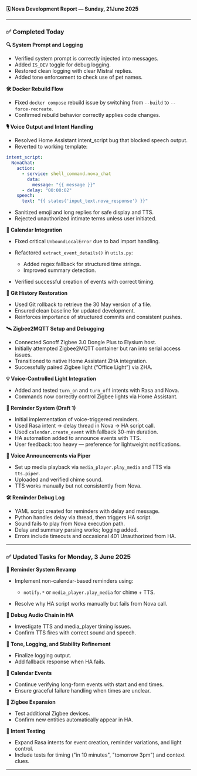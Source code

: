 **🗓️ Nova Development Report — Sunday, 21June 2025**

---

### ✅ Completed Today

**🔍 System Prompt and Logging**

* Verified system prompt is correctly injected into messages.
* Added `IS_DEV` toggle for debug logging.
* Restored clean logging with clear Mistral replies.
* Added tone enforcement to check use of pet names.

**🛠️ Docker Rebuild Flow**

* Fixed `docker compose` rebuild issue by switching from `--build` to `--force-recreate`.
* Confirmed rebuild behavior correctly applies code changes.

**🎙️ Voice Output and Intent Handling**

* Resolved Home Assistant intent\_script bug that blocked speech output.
* Reverted to working template:

```yaml
intent_script:
  NovaChat:
    action:
      - service: shell_command.nova_chat
        data:
          message: "{{ message }}"
      - delay: "00:00:02"
    speech:
      text: "{{ states('input_text.nova_response') }}"
```

* Sanitized emoji and long replies for safe display and TTS.
* Rejected unauthorized intimate terms unless user initiated.

**📆 Calendar Integration**

* Fixed critical `UnboundLocalError` due to bad import handling.
* Refactored `extract_event_details()` in `utils.py`:

  * Added regex fallback for structured time strings.
  * Improved summary detection.
* Verified successful creation of events with correct timing.

**📁 Git History Restoration**

* Used Git rollback to retrieve the 30 May version of a file.
* Ensured clean baseline for updated development.
* Reinforces importance of structured commits and consistent pushes.

**🛰️ Zigbee2MQTT Setup and Debugging**

* Connected Sonoff Zigbee 3.0 Dongle Plus to Elysium host.
* Initially attempted Zigbee2MQTT container but ran into serial access issues.
* Transitioned to native Home Assistant ZHA integration.
* Successfully paired Zigbee light (“Office Light”) via ZHA.

**💡 Voice-Controlled Light Integration**

* Added and tested `turn_on` and `turn_off` intents with Rasa and Nova.
* Commands now correctly control Zigbee lights via Home Assistant.

**🔔 Reminder System (Draft 1)**

* Initial implementation of voice-triggered reminders.
* Used Rasa intent → delay thread in Nova → HA script call.
* Used `calendar.create_event` with fallback 30-min duration.
* HA automation added to announce events with TTS.
* User feedback: too heavy — preference for lightweight notifications.

**📣 Voice Announcements via Piper**

* Set up media playback via `media_player.play_media` and TTS via `tts.piper`.
* Uploaded and verified chime sound.
* TTS works manually but not consistently from Nova.

**🛠 Reminder Debug Log**

* YAML script created for reminders with delay and message.
* Python handles delay via thread, then triggers HA script.
* Sound fails to play from Nova execution path.
* Delay and summary parsing works; logging added.
* Errors include timeouts and occasional 401 Unauthorized from HA.

---

### ✅ Updated Tasks for Monday, 3 June 2025

**🔁 Reminder System Revamp**

* Implement non-calendar-based reminders using:

  * `notify.*` or `media_player.play_media` for chime + TTS.
* Resolve why HA script works manually but fails from Nova call.

**📣 Debug Audio Chain in HA**

* Investigate TTS and media\_player timing issues.
* Confirm TTS fires with correct sound and speech.

**🧠 Tone, Logging, and Stability Refinement**

* Finalize logging output.
* Add fallback response when HA fails.

**📆 Calendar Events**

* Continue verifying long-form events with start and end times.
* Ensure graceful failure handling when times are unclear.

**🔌 Zigbee Expansion**

* Test additional Zigbee devices.
* Confirm new entities automatically appear in HA.

**🧪 Intent Testing**

* Expand Rasa intents for event creation, reminder variations, and light control.
* Include tests for timing ("in 10 minutes", "tomorrow 3pm") and context clues.

---
